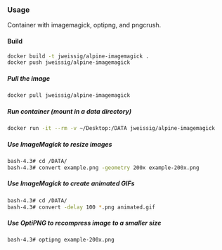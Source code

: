 ### Usage

Container with imagemagick, optipng, and pngcrush.

#### Build

```sh
docker build -t jweissig/alpine-imagemagick .
docker push jweissig/alpine-imagemagick
```

##### Pull the image

```sh
docker pull jweissig/alpine-imagemagick
```

##### Run container (mount in a data directory)

```sh
docker run -it --rm -v ~/Desktop:/DATA jweissig/alpine-imagemagick
```

##### Use ImageMagick to resize images

```sh
bash-4.3# cd /DATA/
bash-4.3# convert example.png -geometry 200x example-200x.png
```

##### Use ImageMagick to create animated GIFs

```sh
bash-4.3# cd /DATA/
bash-4.3# convert -delay 100 *.png animated.gif
```

##### Use OptiPNG to recompress image to a smaller size

```sh
bash-4.3# optipng example-200x.png
```
